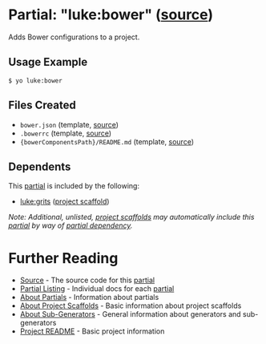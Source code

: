 # Partial: "luke:bower" ([source](../../generators/bower/index.js))

Adds Bower configurations to a project.

## Usage Example

```
$ yo luke:bower
```


## Files Created

* `bower.json` (template, [source](../../templates/core/_bower.json))
* `.bowerrc` (template, [source](../../templates/core/_bowerrc.json))
* `{bowerComponentsPath}/README.md` (template, [source](../../templates/core/_bower-readme.md))


## Dependents

This [partial](../partials.md) is included by the following:

* [luke:grits](../project-scaffolds/grits.md) ([project scaffold](../project-scaffolds.md))

_Note: Additional, unlisted, [project scaffolds](../project-scaffolds.md) may
automatically include this [partial](../partials.md) by way of
[partial dependency](../partials.md#partial-dependency)._


# Further Reading

* [Source](../../generators/bower/index.js) - The source code for this [partial](../partials.md)
* [Partial Listing](./) - Individual docs for each [partial](../partials.md)
* [About Partials](../partials.md) - Information about partials
* [About Project Scaffolds](../project-scaffolds.md) - Basic information about project scaffolds
* [About Sub-Generators](../generators.md) - General information about generators and sub-generators
* [Project README](../README.md) - Basic project information
